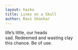 ```yaml
---
layout: haiku
title: Lines on a Skull
author: Ravi Shankar
---
```


life’s little, our heads<br>
sad. Redeemed and wasting clay<br>
this chance. Be of use.<br>

